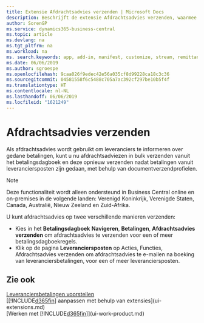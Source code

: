 ```yaml
---
title: Extensie Afdrachtsadvies verzenden | Microsoft Docs
description: Beschrijft de extensie Afdrachtsadvies verzenden, waarmee afdrachtsadviezen kunnen worden ge-e-maild en opnieuw worden verzonden vanuit de betalingsdagboek- en leveranciersposten.
author: SorenGP
ms.service: dynamics365-business-central
ms.topic: article
ms.devlang: na
ms.tgt_pltfrm: na
ms.workload: na
ms. search.keywords: app, add-in, manifest, customize, stream, remittance, advice
ms.date: 06/06/2019
ms.author: sgroespe
ms.openlocfilehash: 9caa026f9edec42e56a035cf8d99228ca18c3c36
ms.sourcegitcommit: 04581558f6c5488c705a7ac392cf297be10b5f4f
ms.translationtype: HT
ms.contentlocale: nl-NL
ms.lasthandoff: 06/06/2019
ms.locfileid: "1621249"
---
```

# <a name="send-remittance-advice"></a>Afdrachtsadvies verzenden
Als afdrachtsadvies wordt gebruikt om leveranciers te informeren over gedane betalingen, kunt u nu afdrachtsadviezen in bulk verzenden vanuit het betalingsdagboek en deze opnieuw verzenden nadat betalingen vanuit leveranciersposten zijn gedaan, met behulp van documentverzendprofielen.

> [!NOTE]
> Deze functionaliteit wordt alleen ondersteund in Business Central online en on-premises in de volgende landen: Verenigd Koninkrijk, Verenigde Staten, Canada, Australië, Nieuw Zeeland en Zuid-Afrika.  

U kunt afdrachtsadvies op twee verschillende manieren verzenden:

* Kies in het **Betalingsdagboek** **Navigeren**, **Betalingen**, **Afdrachtsadvies verzenden** om afdrachtsadvies te verzenden voor een of meer betalingsdagboekregels.
* Klik op de pagina **Leveranciersposten** op Acties, Functies, Afdrachtsadvies verzenden om afdrachtsadvies te e-mailen na boeking van leveranciersbetalingen, voor een of meer leveranciersposten.

## <a name="see-also"></a>Zie ook
[Leveranciersbetalingen voorstellen](payables-how-suggest-vendor-payments.md)  
[[!INCLUDE[d365fin](includes/d365fin_md.md)] aanpassen met behulp van extensies](ui-extensions.md)    
[Werken met [!INCLUDE[d365fin](includes/d365fin_md.md)]](ui-work-product.md)
